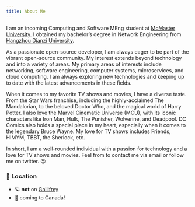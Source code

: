 ```yaml
---
title: About Me
---
```


I am an incoming Computing and Software MEng student at [McMaster University](https://mcmaster.ca/). I obtained my bachelor’s degree in Network Engineering from [Hangzhou Dianzi University](https://www.hdu.edu.cn/).

As a passionate open-source developer, I am always eager to be part of the vibrant open-source community. My interest extends beyond technology and into a variety of areas. My primary areas of interests include networking, software engineering, computer systems, microservices, and cloud computing. I am always exploring new technologies and keeping up to date with the latest advancements in these fields.

When it comes to my favorite TV shows and movies, I have a diverse taste. From the Star Wars franchise, including the highly-acclaimed The Mandalorian, to the beloved Doctor Who, and the magical world of Harry Potter. I also love the Marvel Cinematic Universe (MCU), with its iconic characters like Iron Man, Hulk, The Punisher, Wolverine, and Deadpool. DC Comics also holds a special place in my heart, especially when it comes to the legendary Bruce Wayne. My love for TV shows includes Friends, HIMYM, TBBT, the Sherlock, etc.

In short, I am a well-rounded individual with a passion for technology and a love for TV shows and movies. Feel from to contact me via email or follow me on twitter. 😉

### 📍 Location

- 🪐 **not** on [Gallifrey](https://en.wikipedia.org/wiki/Gallifrey)
- 🍁 coming to Canada!
